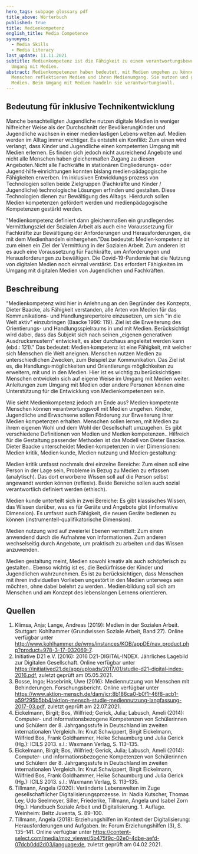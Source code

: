 ```yaml
---
hero_tags: subpage glossary pdf
title_above: Wörterbuch
published: true
title: Medienkompetenz
english_title: Media Competence
synonyms:
  - Media Skills
  - Media Literacy
last_update: 11.11.2021
subtitle: Medienkompetenz ist die Fähigkeit zu einem verantwortungsbewussten
  Umgang mit Medien.
abstract: Medienkompetenzen haben bedeutet, mit Medien umgehen zu können.
  Menschen reflektieren Medien und ihren Medienumgang. Sie nutzen und gestalten
  Medien. Beim Umgang mit Medien handeln sie verantwortungsvoll.
---
```


## Bedeutung für inklusive Technikentwicklung

Manche benachteiligten Jugendliche nutzen digitale Medien in weniger hilfreicher Weise als der Durchschnitt der BevölkerungKinder und Jugendliche wachsen in einer medien·lastigen Lebens·welten auf. Medien werden im Alltag immer wichtiger. Es entsteht ein Konflikt: Zum einen wird verlangt, dass Kinder und Jugendliche einen kompetenten Umgang mit Medien erlernen. Es finden sich jedoch nicht ausreichend Angebote und nicht alle Menschen haben gleichermaßen Zugang zu diesen Angeboten.Nicht alle Fachkräfte in stationären Eingliederungs- oder Jugend·hilfe·einrichtungen konnten bislang medien·pädagogische Fähigkeiten erwerben. Im inklusiven Entwicklungs·prozess von Technologien sollen beide Zielgruppen (Fachkräfte und Kinder / Jugendliche) technologische Lösungen erfinden und gestalten. Diese Technologien dienen zur Bewältigung des Alltags. Hierdurch sollen Medien·kompetenzen gefördert werden und medienpädagogische Kompetenzen gestärkt werden.

"Medienkompetenz definiert dann gleichermaßen ein grundlegendes Vermittlungsziel der Sozialen Arbeit als auch eine Voraussetzung für Fachkräfte zur Bewältigung der Anforderungen und Herausforderungen, die mit dem Medienhandeln einhergehen."Das bedeutet: Medien·kompetenz ist zum einen ein Ziel der Vermittlung in der Sozialen Arbeit. Zum anderen ist es auch eine Voraussetzung für Fachkräfte, um Anforderungen und Herausforderungen zu bewältigen. Die Covid-19-Pandemie hat die Nutzung von digitalen Medien noch einmal verstärkt. Das erfordert Fähigkeiten im Umgang mit digitalen Medien von Jugendlichen und Fachkräften.

## Beschreibung

"Medienkompetenz wird hier in Anlehnung an den Begründer des Konzepts, Dieter Baacke, als Fähigkeit verstanden, alle Arten von Medien für das Kommunikations- und Handlungsrepertoire einzusetzen, um sich "in die Welt aktiv" einzubringen (Baacke 1996: 119). Ziel ist die Erweiterung des Orientierungs- und Handlungsspielraums in und mit Medien. Berücksichtigt wird dabei, dass das Subjekt sich nach seinen „eigenen generativen Ausdrucksmustern“ entwickelt, es aber durchaus angeleitet werden kann (ebd.: 121)." Das bedeutet: Medien·kompetenz ist eine Fähigkeit, mit welcher sich Menschen die Welt aneignen. Menschen nutzen Medien zu unterschiedlichen Zwecken, zum Beispiel zur Kommunikation. Das Ziel ist es, die Handlungs·möglichkeiten und Orientierungs·möglichkeiten zu erweitern, mit und in den Medien. Hier ist es wichtig zu berücksichtigen: Menschen entwickeln sich auf eigene Weise im Umgang mit Medien weiter. Anleitungen zum Umgang mit Medien oder andere Personen können eine Unterstützung für die Entwicklung von Medienkompetenzen sein.

Wie sieht Medienkompetenz jedoch am Ende aus? Medien·kompetente Menschen können verantwortungsvoll mit Medien umgehen. Kinder, Jugendliche und Erwachsene sollen Förderung zur Erweiterung ihrer Medien·kompetenzen erhalten. Menschen sollen lernen, mit Medien zu ihrem eigenen Wohl und dem Wohl der Gesellschaft umzugehen. Es gibt verschiedene Definitionen von Medien und Medien·kompetenzen.. Hilfreich für die Gestaltung passender Methoden ist das Modell von Dieter Baacke. Dieter Baacke unterscheidet Medien·kompetenzen in vier Dimensionen: Medien·kritik, Medien·kunde, Medien·nutzung und Medien·gestaltung:

Medien·kritik umfasst nochmals drei einzelne Bereiche: Zum einen soll eine Person in der Lage sein, Probleme in Bezug zu Medien zu erfassen (analytisch). Das dort erworbene Wissen soll auf die Person selbst angewandt werden können (reflexiv). Beide Bereiche sollen auch sozial verantwortlich definiert werden (ethisch).

Medien·kunde unterteilt sich in zwei Bereiche: Es gibt klassisches Wissen, das Wissen darüber, was es für Geräte und Angebote gibt (informative Dimension). Es umfasst auch Fähigkeit, die neuen Geräte bedienen zu können (instrumentell-qualifikatorische Dimension).

Medien·nutzung wird auf zweierlei Ebenen vermittelt: Zum einen anwendend durch die Aufnahme von Informationen. Zum anderen wechselseitig durch Angebote, um praktisch zu arbeiten und das Wissen anzuwenden.

Medien·gestaltung meint, Medien sowohl kreativ als auch schöpferisch zu gestalten.. Ebenso wichtig ist es, die Bedürfnisse der Kinder und Jugendlichen wahrzunehmen. Es ist zu berücksichtigen, dass Menschen mit ihren individuellen Vorlieben ungestört in den Medien unterwegs sein möchten, ohne dabei belehrt zu werden.. Medien·bildung soll sich am Menschen und am Konzept des lebenslangen Lernens orientieren.

## Quellen

1. Klimsa, Anja; Lange, Andreas (2019): Medien in der Sozialen Arbeit. Stuttgart: Kohlhammer (Grundwissen Soziale Arbeit, Band 27). Online verfügbar unter http://www.kohlhammer.de/wms/instances/KOB/appDE/nav_product.php?product=978-3-17-032069-7.
2. Initiative D21 e.V. (2016): 2016 D21-DIGITAL-INDEX. Jährliches Lagebild zur Digitalen Gesellschaft. Online verfügbar unter https://initiatived21.de/app/uploads/2017/01/studie-d21-digital-index-2016.pdf, zuletzt geprüft am 05.05.2021.
3. Bosse, Ingo; Hasebrink, Uwe (2016): Mediennutzung von Menschen mit Behinderungen. Forschungsbericht. Online verfügbar unter https://www.aktion-mensch.de/dam/jcr:8b186ca0-b0f1-46f8-acb1-a59f295b5bb4/aktion-mensch-studie-mediennutzung-langfassung-2017-03.pdf, zuletzt geprüft am 22.07.2021.
4. Eickelmann, Birgit; Bos, Wilfried; Gerick, Julia; Labusch, Ameli (2014): Computer- und informationsbezogene Kompetenzen von Schülerinnen und Schülern der 8. Jahrgangsstufe in Deutschland im zweiten internationalen Vergleich. In: Knut Schwippert, Birgit Eickelmann, Wilfried Bos, Frank Goldhammer, Heike Schaumburg und Julia Gerick (Hg.): ICILS 2013. s.l.: Waxmann Verlag, S. 113–135.
5. Eickelmann, Birgit; Bos, Wilfried; Gerick, Julia; Labusch, Ameli (2014): Computer- und informationsbezogene Kompetenzen von Schülerinnen und Schülern der 8. Jahrgangsstufe in Deutschland im zweiten internationalen Vergleich. In: Knut Schwippert, Birgit Eickelmann, Wilfried Bos, Frank Goldhammer, Heike Schaumburg und Julia Gerick (Hg.): ICILS 2013. s.l.: Waxmann Verlag, S. 113–135.
6. Tillmann, Angela (2020): Veränderte Lebenswelten im Zuge gesellschaftlicher Digitalisierungsprozesse. In: Nadia Kutscher, Thomas Ley, Udo Seelmeyer, Siller, Friederike, Tillmann, Angela und Isabel Zorn (Hg.): Handbuch Soziale Arbeit und Digitalisierung. 1. Auflage. Weinheim: Beltz Juventa, S. 89–100.
7. Tillmann, Angela (2018): Erziehungshilfen im Kontext der Digitalisierung: Herausforderungen und Aufgaben. In: Forum Erziehungshilfen (3), S. 135–141. Online verfügbar unter https://content-select.com/media/moz_viewer/5b475f9c-02e0-4dbe-aefd-07dcb0dd2d03/language:de, zuletzt geprüft am 04.02.2021.
